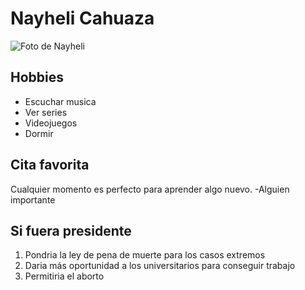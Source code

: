 # Nayheli Cahuaza 

![Foto de Nayheli](https://plantillasdememes.com/img/plantillas/yo-habia-ponido-mis-cosas-aqui01561772726.png "Foto de Nayheli")

## Hobbies

* Escuchar musica
* Ver series
* Videojuegos
* Dormir

## Cita favorita

Cualquier momento es perfecto para aprender algo nuevo. -Alguien importante

## Si fuera presidente

1. Pondria la ley de pena de muerte para los casos extremos
2. Daria más oportunidad a los universitarios para conseguir trabajo
3. Permitiria el aborto 
